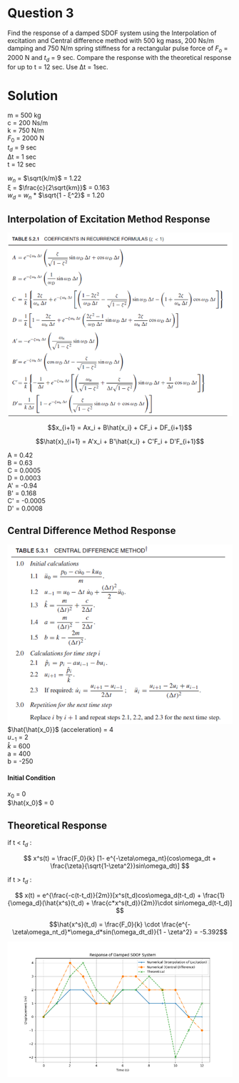 # Question 3

Find the response of a damped SDOF system using the Interpolation of excitation and Central difference method with 500 kg mass, 200 Ns/m damping and 750 N/m spring stiffness for a rectangular pulse force of $F_o$ = 2000 N and $t_d$ = 9 sec. Compare the response with the theoretical response for up to t = 12 sec. Use Δt = 1sec.

# Solution

m = 500 kg  
c = 200 Ns/m  
k = 750 N/m  
$F_0$ = 2000 N  
$t_d$ = 9 sec  
Δt = 1 sec  
t = 12 sec  

$w_n$ = $\sqrt{k/m}$ = 1.22  
ξ = $\frac{c}{2\sqrt{km}}$ = 0.163  
$w_d$ = $w_n$ * $\sqrt{1 - ξ^2}$ = 1.20  

## Interpolation of Excitation Method Response
![alt text](image.png)

```math
x_{i+1} = Ax_i + B\hat{x_i} + CF_i + DF_{i+1}
```
```math
\hat{x}_{i+1} = A'x_i + B'\hat{x_i} + C'F_i + D'F_{i+1}
```
A = 0.42  
B = 0.63  
C = 0.0005  
D = 0.0003  
A' = -0.94   
B' = 0.168  
C' = -0.0005  
D' = 0.0008  

## Central Difference Method Response
![alt text](image-1.png)  
$\hat{\hat{x_0}}$ (acceleration) = 4  
$u_{-1}$ = 2  
$\hat{k}$ = 600  
a = 400  
b = -250  

#### Initial Condition
$x_0$ = 0  
$\hat{x_0}$ = 0  

## Theoretical Response

if t < $t_d$ :

$$ x^s(t) = \frac{F_0}{k} [1- e^{-\zeta\omega_nt}(cos\omega_dt + \frac{\zeta}{\sqrt{1-\zeta^2}}sin\omega_dt)] $$

if t > $t_d$ :

$$ x(t) = e^{\frac{-c(t-t_d)}{2m}}[x^s(t_d)cos\omega_d(t-t_d) + \frac{1}{\omega_d}(\hat{x^s}(t_d) + \frac{c*x^s(t_d)}{2m})\cdot sin\omega_d(t-t_d)] $$

```math
\hat{x^s}(t_d) = \frac{F_0}{k} \cdot \frac{e^{-\zeta\omega_nt_d}*\omega_d*sin(\omega_dt_d)}{1 - \zeta^2} = -5.392
```

![plot](./Question_3_plot.png)
